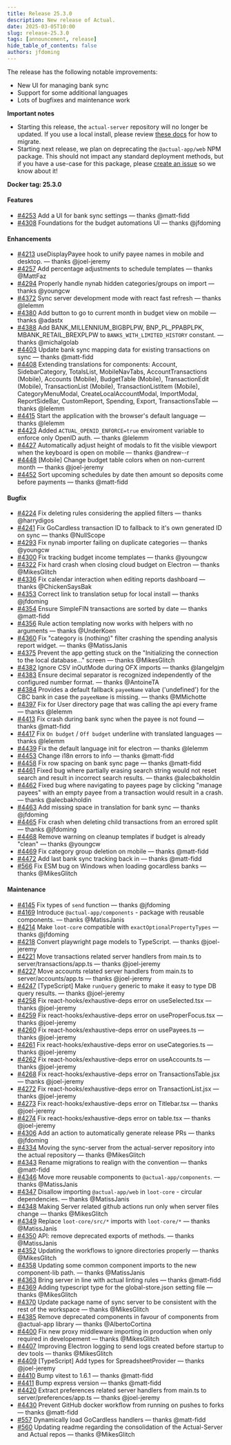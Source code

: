 ```yaml
---
title: Release 25.3.0
description: New release of Actual.
date: 2025-03-05T10:00
slug: release-25.3.0
tags: [announcement, release]
hide_table_of_contents: false
authors: jfdoming
---
```


The release has the following notable improvements:

- New UI for managing bank sync
- Support for some additional languages
- Lots of bugfixes and maintenance work

**Important notes**
- Starting this release, the `actual-server` repository will no longer be updated. If you use a local install, please review [these docs](https://actualbudget.org/docs/actual-server-repo-move) for how to migrate.
- Starting next release, we plan on deprecating the `@actual-app/web` NPM package. This should not impact any standard deployment methods, but if you have a use-case for this package, please [create an issue](https://github.com/actualbudget/actual/issues/new/choose) so we know about it!

<!--truncate-->

**Docker tag: 25.3.0**

#### Features

- [#4253](https://github.com/actualbudget/actual/pull/4253) Add a UI for bank sync settings — thanks @matt-fidd
- [#4308](https://github.com/actualbudget/actual/pull/4308) Foundations for the budget automations UI — thanks @jfdoming

#### Enhancements

- [#4213](https://github.com/actualbudget/actual/pull/4213) useDisplayPayee hook to unify payee names in mobile and desktop. — thanks @joel-jeremy
- [#4257](https://github.com/actualbudget/actual/pull/4257) Add percentage adjustments to schedule templates — thanks @MattFaz
- [#4294](https://github.com/actualbudget/actual/pull/4294) Properly handle nynab hidden categories/groups on import — thanks @youngcw
- [#4372](https://github.com/actualbudget/actual/pull/4372) Sync server development mode with react fast refresh — thanks @lelemm
- [#4380](https://github.com/actualbudget/actual/pull/4380) Add button to go to current month in budget view on mobile — thanks @adastx
- [#4388](https://github.com/actualbudget/actual/pull/4388) Add BANK\_MILLENNIUM\_BIGBPLPW, BNP\_PL\_PPABPLPK, MBANK\_RETAIL\_BREXPLPW to `BANKS_WITH_LIMITED_HISTORY` constant. — thanks @michalgolab
- [#4403](https://github.com/actualbudget/actual/pull/4403) Update bank sync mapping data for existing transactions on sync — thanks @matt-fidd
- [#4408](https://github.com/actualbudget/actual/pull/4408) Extending translations for components: Account, SidebarCategory, TotalsList, MobileNavTabs, AccountTransactions (Mobile), Accounts (Mobile), BudgetTable (Mobile), TransactionEdit (Mobile), TransactionList (Mobile), TransactionListItem (Mobile), CategoryMenuModal, CreateLocalAccountModal, ImportModal, ReportSideBar, CustomReport, Spending, Export, TransactionsTable — thanks @lelemm
- [#4415](https://github.com/actualbudget/actual/pull/4415) Start the application with the browser's default language — thanks @lelemm
- [#4423](https://github.com/actualbudget/actual/pull/4423) Added `ACTUAL_OPENID_ENFORCE=true` enviroment variable to enforce only OpenID auth. — thanks @lelemm
- [#4427](https://github.com/actualbudget/actual/pull/4427) Automatically adjust height of modals to fit the visible viewport when the keyboard is open on mobile — thanks @andrew--r
- [#4448](https://github.com/actualbudget/actual/pull/4448) [Mobile] Change budget table colors when on non-current month — thanks @joel-jeremy
- [#4452](https://github.com/actualbudget/actual/pull/4452) Sort upcoming schedules by date then amount so deposits come before payments — thanks @matt-fidd

#### Bugfix

- [#4224](https://github.com/actualbudget/actual/pull/4224) Fix deleting rules considering the applied filters — thanks @harrydigos
- [#4241](https://github.com/actualbudget/actual/pull/4241) Fix GoCardless transaction ID to fallback to it's own generated ID on sync — thanks @NullScope
- [#4293](https://github.com/actualbudget/actual/pull/4293) Fix nynab importer failing on duplicate categories — thanks @youngcw
- [#4300](https://github.com/actualbudget/actual/pull/4300) Fix tracking budget income templates — thanks @youngcw
- [#4322](https://github.com/actualbudget/actual/pull/4322) Fix hard crash when closing cloud budget on Electron — thanks @MikesGlitch
- [#4336](https://github.com/actualbudget/actual/pull/4336) Fix calendar interaction when editing reports dashboard — thanks @ChickenSaysBak
- [#4353](https://github.com/actualbudget/actual/pull/4353) Correct link to translation setup for local install — thanks @jfdoming
- [#4354](https://github.com/actualbudget/actual/pull/4354) Ensure SimpleFIN transactions are sorted by date — thanks @matt-fidd
- [#4356](https://github.com/actualbudget/actual/pull/4356) Rule action templating now works with helpers with no arguments — thanks @UnderKoen
- [#4360](https://github.com/actualbudget/actual/pull/4360) Fix "category is (nothing)" filter crashing the spending analysis report widget. — thanks @MatissJanis
- [#4375](https://github.com/actualbudget/actual/pull/4375) Prevent the app getting stuck on the "Initializing the connection to the local database..." screen — thanks @MikesGlitch
- [#4382](https://github.com/actualbudget/actual/pull/4382) Ignore CSV inOutMode during OFX imports — thanks @langelgjm
- [#4383](https://github.com/actualbudget/actual/pull/4383) Ensure decimal separator is recognized independently of the configured number format. — thanks @AntoineTA
- [#4384](https://github.com/actualbudget/actual/pull/4384) Provides a default fallback `payeeName` value ('undefined') for the CBC bank in case the `payeeName` is missing. — thanks @MMichotte
- [#4397](https://github.com/actualbudget/actual/pull/4397) Fix for User directory page that was calling the api every frame — thanks @lelemm
- [#4413](https://github.com/actualbudget/actual/pull/4413) Fix crash during bank sync when the payee is not found — thanks @matt-fidd
- [#4417](https://github.com/actualbudget/actual/pull/4417) Fix `On budget` / `Off budget` underline with translated languages — thanks @lelemm
- [#4439](https://github.com/actualbudget/actual/pull/4439) Fix the default language init for electron — thanks @lelemm
- [#4453](https://github.com/actualbudget/actual/pull/4453) Change i18n errors to info — thanks @matt-fidd
- [#4458](https://github.com/actualbudget/actual/pull/4458) Fix row spacing on bank sync page — thanks @matt-fidd
- [#4461](https://github.com/actualbudget/actual/pull/4461) Fixed bug where partially erasing search string would not reset search and result in incorrect search results. — thanks @alecbakholdin
- [#4462](https://github.com/actualbudget/actual/pull/4462) Fixed bug where navigating to payees page by clicking "manage payees" with an empty payee from a transaction would result in a crash. — thanks @alecbakholdin
- [#4463](https://github.com/actualbudget/actual/pull/4463) Add missing space in translation for bank sync — thanks @jfdoming
- [#4465](https://github.com/actualbudget/actual/pull/4465) Fix crash when deleting child transactions from an errored split — thanks @jfdoming
- [#4468](https://github.com/actualbudget/actual/pull/4468) Remove warning on cleanup templates if budget is already "clean" — thanks @youngcw
- [#4469](https://github.com/actualbudget/actual/pull/4469) Fix category group deletion on mobile — thanks @matt-fidd
- [#4472](https://github.com/actualbudget/actual/pull/4472) Add last bank sync tracking back in — thanks @matt-fidd
- [#566](https://github.com/actualbudget/actual/pull/566) Fix ESM bug on Windows when loading gocardless banks — thanks @MikesGlitch

#### Maintenance

- [#4145](https://github.com/actualbudget/actual/pull/4145) Fix types of `send` function — thanks @jfdoming
- [#4169](https://github.com/actualbudget/actual/pull/4169) Introduce `@actual-app/components` - package with reusable components. — thanks @MatissJanis
- [#4214](https://github.com/actualbudget/actual/pull/4214) Make `loot-core` compatible with `exactOptionalPropertyTypes` — thanks @jfdoming
- [#4218](https://github.com/actualbudget/actual/pull/4218) Convert playwright page models to TypeScript. — thanks @joel-jeremy
- [#4221](https://github.com/actualbudget/actual/pull/4221) Move transactions related server handlers from main.ts to server/transactions/app.ts — thanks @joel-jeremy
- [#4227](https://github.com/actualbudget/actual/pull/4227) Move accounts related server handlers from main.ts to server/accounts/app.ts — thanks @joel-jeremy
- [#4247](https://github.com/actualbudget/actual/pull/4247) [TypeScript] Make `runQuery` generic to make it easy to type DB query results. — thanks @joel-jeremy
- [#4258](https://github.com/actualbudget/actual/pull/4258) Fix react-hooks/exhaustive-deps error on useSelected.tsx — thanks @joel-jeremy
- [#4259](https://github.com/actualbudget/actual/pull/4259) Fix react-hooks/exhaustive-deps error on useProperFocus.tsx — thanks @joel-jeremy
- [#4260](https://github.com/actualbudget/actual/pull/4260) Fix react-hooks/exhaustive-deps error on usePayees.ts — thanks @joel-jeremy
- [#4261](https://github.com/actualbudget/actual/pull/4261) Fix react-hooks/exhaustive-deps error on useCategories.ts — thanks @joel-jeremy
- [#4262](https://github.com/actualbudget/actual/pull/4262) Fix react-hooks/exhaustive-deps error on useAccounts.ts — thanks @joel-jeremy
- [#4268](https://github.com/actualbudget/actual/pull/4268) Fix react-hooks/exhaustive-deps error on TransactionsTable.jsx — thanks @joel-jeremy
- [#4272](https://github.com/actualbudget/actual/pull/4272) Fix react-hooks/exhaustive-deps error on TransactionList.jsx — thanks @joel-jeremy
- [#4273](https://github.com/actualbudget/actual/pull/4273) Fix react-hooks/exhaustive-deps error on Titlebar.tsx — thanks @joel-jeremy
- [#4274](https://github.com/actualbudget/actual/pull/4274) Fix react-hooks/exhaustive-deps error on table.tsx — thanks @joel-jeremy
- [#4306](https://github.com/actualbudget/actual/pull/4306) Add an action to automatically generate release PRs — thanks @jfdoming
- [#4334](https://github.com/actualbudget/actual/pull/4334) Moving the sync-server from the actual-server repository into the actual repository — thanks @MikesGlitch
- [#4343](https://github.com/actualbudget/actual/pull/4343) Rename migrations to realign with the convention — thanks @matt-fidd
- [#4346](https://github.com/actualbudget/actual/pull/4346) Move more reusable components to `@actual-app/components`. — thanks @MatissJanis
- [#4347](https://github.com/actualbudget/actual/pull/4347) Disallow importing `@actual-app/web` in `loot-core` - circular dependencies. — thanks @MatissJanis
- [#4348](https://github.com/actualbudget/actual/pull/4348) Making Server related github actions run only when server files change — thanks @MikesGlitch
- [#4349](https://github.com/actualbudget/actual/pull/4349) Replace `loot-core/src/*` imports with `loot-core/*` — thanks @MatissJanis
- [#4350](https://github.com/actualbudget/actual/pull/4350) API: remove deprecated exports of methods. — thanks @MatissJanis
- [#4352](https://github.com/actualbudget/actual/pull/4352) Updating the workflows to ignore directories properly — thanks @MikesGlitch
- [#4358](https://github.com/actualbudget/actual/pull/4358) Updating some common component imports to the new component-lib path. — thanks @MatissJanis
- [#4363](https://github.com/actualbudget/actual/pull/4363) Bring server in line with actual linting rules — thanks @matt-fidd
- [#4369](https://github.com/actualbudget/actual/pull/4369) Adding typescript type for the global-store.json setting file — thanks @MikesGlitch
- [#4370](https://github.com/actualbudget/actual/pull/4370) Update package name of sync server to be consistent with the rest of the workspace — thanks @MikesGlitch
- [#4385](https://github.com/actualbudget/actual/pull/4385) Remove deprecated components in favour of components from @actual-app library — thanks @AlbertoCortina
- [#4400](https://github.com/actualbudget/actual/pull/4400) Fix new proxy middleware importing in production when only required in developement — thanks @MikesGlitch
- [#4407](https://github.com/actualbudget/actual/pull/4407) Improving Electron logging to send logs created before startup to dev tools — thanks @MikesGlitch
- [#4409](https://github.com/actualbudget/actual/pull/4409) [TypeScript] Add types for SpreadsheetProvider — thanks @joel-jeremy
- [#4410](https://github.com/actualbudget/actual/pull/4410) Bump vitest to 1.6.1 — thanks @matt-fidd
- [#4411](https://github.com/actualbudget/actual/pull/4411) Bump express version — thanks @matt-fidd
- [#4420](https://github.com/actualbudget/actual/pull/4420) Extract preferences related server handlers from main.ts to server/preferences/app.ts — thanks @joel-jeremy
- [#4430](https://github.com/actualbudget/actual/pull/4430) Prevent GitHub docker workflow from running on pushes to forks — thanks @matt-fidd
- [#557](https://github.com/actualbudget/actual/pull/557) Dynamically load GoCardless handlers — thanks @matt-fidd
- [#560](https://github.com/actualbudget/actual/pull/560) Updating readme regarding the consolidation of the Actual-Server and Actual repos — thanks @MikesGlitch
